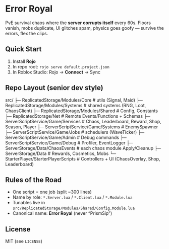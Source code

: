# Error Royal

PvE survival chaos where the **server corrupts itself** every 60s. Floors vanish, mobs duplicate, UI glitches spam, physics goes goofy — survive the errors, flex the clips.

## Quick Start
1) Install **Rojo**
2) In repo root: `rojo serve default.project.json`
3) In Roblox Studio: Rojo → **Connect** → Sync

## Repo Layout (senior dev style)
src/
├─ ReplicatedStorage/Modules/Core # utils (Signal, Maid)
├─ ReplicatedStorage/Modules/Systems # shared systems (RNG, Loot, ChaosClient)
├─ ReplicatedStorage/Modules/Shared # Config, Constants
├─ ReplicatedStorage/Net # Remote Events/Functions + Schemas
├─ ServerScriptService/Game/Services # Chaos, Leaderboard, Reward, Shop, Season, Player
├─ ServerScriptService/Game/Systems # EnemySpawner
├─ ServerScriptService/Game/Jobs # schedulers (WaveTicker)
├─ ServerScriptService/Game/Admin # Debug commands
├─ ServerScriptService/Game/Debug # Profiler, EventLogger
├─ ServerStorage/Data/ChaosEvents # each chaos module Apply/Cleanup
├─ ServerStorage/Data # Rewards, Cosmetics, Mobs
└─ StarterPlayer/StarterPlayerScripts # Controllers + UI (ChaosOverlay, Shop, Leaderboard)


## Rules of the Road
- One script = one job (split ~300 lines)
- Name by role: `*.Server.lua` / `*.Client.lua` / `*.Module.lua`
- Tunables live in `src/ReplicatedStorage/Modules/Shared/Config.Module.lua`
- Canonical name: **Error Royal** (never “PrismSip”)

## License
MIT (see `LICENSE`)

